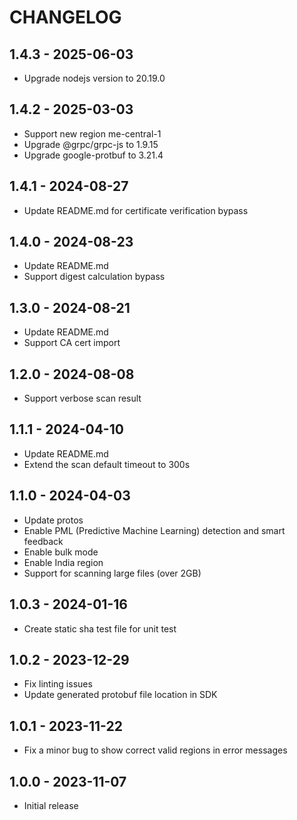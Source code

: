 # CHANGELOG

## 1.4.3 - 2025-06-03
* Upgrade nodejs version to 20.19.0

## 1.4.2 - 2025-03-03

* Support new region me-central-1
* Upgrade @grpc/grpc-js to 1.9.15
* Upgrade google-protbuf to 3.21.4

## 1.4.1 - 2024-08-27

* Update README.md for certificate verification bypass

## 1.4.0 - 2024-08-23

* Update README.md
* Support digest calculation bypass

## 1.3.0 - 2024-08-21

* Update README.md
* Support CA cert import

## 1.2.0 - 2024-08-08

- Support verbose scan result

## 1.1.1 - 2024-04-10

- Update README.md
- Extend the scan default timeout to 300s

## 1.1.0 - 2024-04-03

- Update protos
- Enable PML (Predictive Machine Learning) detection and smart feedback
- Enable bulk mode
- Enable India region
- Support for scanning large files (over 2GB)

## 1.0.3 - 2024-01-16

- Create static sha test file for unit test

## 1.0.2 - 2023-12-29

- Fix linting issues
- Update generated protobuf file location in SDK

## 1.0.1 - 2023-11-22

- Fix a minor bug to show correct valid regions in error messages

## 1.0.0 - 2023-11-07

- Initial release
